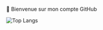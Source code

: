 👋 Bienvenue sur mon compte GitHub

![Top Langs](https://github-readme-stats.vercel.app/api/top-langs/?username=Tazzus&layout=compact&theme=vision-friendly-dark&locale=fr)

